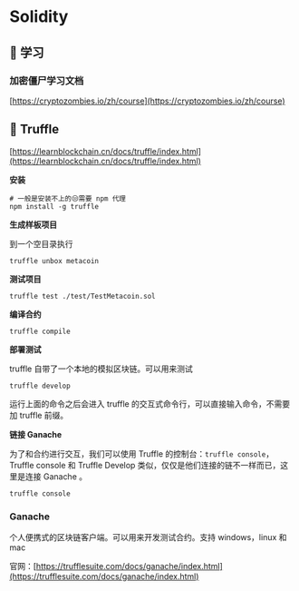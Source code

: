 # Solidity

## 📌 学习

### 加密僵尸学习文档

[https://cryptozombies.io/zh/course](https://cryptozombies.io/zh/course)

## 📌 Truffle

[https://learnblockchain.cn/docs/truffle/index.html](https://learnblockchain.cn/docs/truffle/index.html)

**安装**

```shell
# 一般是安装不上的😒需要 npm 代理
npm install -g truffle
```

**生成样板项目**

到一个空目录执行

```shell
truffle unbox metacoin
```

**测试项目**

```shell
truffle test ./test/TestMetacoin.sol
```

**编译合约**

```shell
truffle compile
```

**部署测试**

truffle 自带了一个本地的模拟区块链。可以用来测试

```shell
truffle develop
```

运行上面的命令之后会进入 truffle 的交互式命令行，可以直接输入命令，不需要加 truffle 前缀。

**链接 Ganache**

为了和合约进行交互，我们可以使用 Truffle 的控制台：`truffle console`， Truffle console 和 Truffle Develop 类似，仅仅是他们连接的链不一样而已，这里是连接 Ganache 。

```shell
truffle console
```

### Ganache

个人便携式的区块链客户端。可以用来开发测试合约。支持 windows，linux 和 mac

官网：[https://trufflesuite.com/docs/ganache/index.html](https://trufflesuite.com/docs/ganache/index.html)
